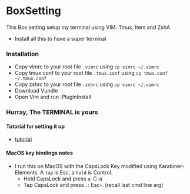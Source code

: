 # BoxSetting
This Box setting setup my terminal using VIM. Tmux, Item and ZshA

- Install all this to have a super terminal


### Installation
- Copy vimrc to your root file `.vimrc` using `cp vimrc ~/.vimrc`
- Copy tmux conf to your root file `.tmux.conf` using `cp tmux.conf ~/.tmux.conf`
- Copy zshrc to your root file `.zshrc` using `cp vimrc ~/.vimrc`
- Download Vundle
- Open Vim and run :PluginInstall


### Hurray, The TERMINAL is yours

#### Tutorial for setting it up
  - [tutorial](https://danielshow.dev/blogs/setting-up-vim-tmux-iterm-and-oh-my-zsh-a-better-workflow)

#### MacOS key bindings notes
- I run this on MacOS with the CapsLock Key modified using Karabiner-Elements. A `tap` is Esc, a `hold` is Control. 
  - Hold CapsLock and press `a`: C-a
  - Tap CapsLock and press `.`: Esc-. (recall last cmd line arg)

